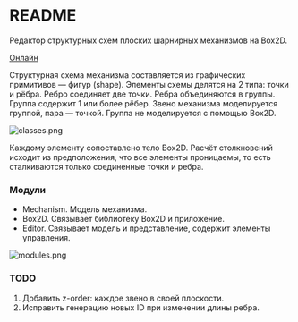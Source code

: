 # README #

Редактор структурных схем плоских шарнирных механизмов на Box2D.

[Онлайн](http://smg.bitbucket.io/mech)

Cтруктурная схема механизма составляется из графических примитивов — фигур (shape). Элементы схемы делятся на 2 типа: точки и рёбра. Ребро соединяет две точки. Ребра объединяются в группы. Группа содержит 1 или более рёбер. Звено механизма моделируется группой, пара — точкой. Группа не моделируется с помощью Box2D.

![classes.png](https://bitbucket.org/repo/joAL9G/images/2503942288-classes.png)

Каждому элементу сопоставлено тело Box2D. Расчёт столкновений исходит из предположения, что все элементы проницаемы, то есть сталкиваются только соединенные точки и ребра.

### Модули ###
* Mechanism. Модель механизма.
* Box2D. Связывает библиотеку Box2D и приложение.
* Editor. Связывает модель и представление, содержит элементы управления.

![modules.png](https://bitbucket.org/repo/joAL9G/images/3220281908-modules.png)

### TODO ###

1. Добавить z-order: каждое звено в своей плоскости.
1. Исправить генерацию новых ID при изменении длины ребра.